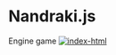 # Nandraki.js
Engine game
<a href="https://ibb.co/CsqWT5h"><img src="https://i.ibb.co/k6pMWgQ/index-html.png" alt="index-html" border="0"></a>
